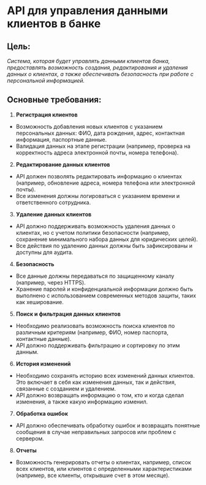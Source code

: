 # API для управления данными клиентов в банке
## Цель:
*Cистема, которая будет управлять данными клиентов банка, предоставлять возможность создания, редактирования и удаления данных о клиентах, а также обеспечивать безопасность при работе с персональной информацией.*

## Основные требования:

1. **Регистрация клиентов**
- Возможность добавления новых клиентов с указанием персональных данных: ФИО, дата рождения, адрес, контактная информация, паспортные данные.
- Валидация данных на этапе регистрации (например, проверка на корректность адреса электронной почты, номера телефона).

2. **Редактирование данных клиентов**
- API должен позволять редактировать информацию о клиентах (например, обновление адреса, номера телефона или электронной почты).
- Все изменения должны логироваться с указанием времени и ответственного сотрудника.

3. **Удаление данных клиентов**
- API должно поддерживать возможность удаления данных о клиентах, но с учетом политики безопасности (например, сохранение минимального набора данных для юридических целей).
- Все действия по удалению данных должны быть зафиксированы и доступны для аудита.

4. **Безопасность**
- Все данные должны передаваться по защищенному каналу (например, через HTTPS).
- Хранение паролей и конфиденциальной информации должно быть выполнено с использованием современных методов защиты, таких как хеширование.

5. **Поиск и фильтрация данных клиентов**
- Необходимо реализовать возможность поиска клиентов по различным критериям (например, ФИО, номер паспорта, контактные данные).
- API должно поддерживать фильтрацию и сортировку по этим данным.

6. **История изменений**
- Необходимо сохранять историю всех изменений данных клиентов. Это включает в себя как изменения данных, так и действия, связанные с созданием и удалением.
- API должно возвращать информацию о том, кто и когда сделал изменения, а также какую информацию изменил.

7. **Обработка ошибок**
- API должно обеспечивать обработку ошибок и возвращать понятные сообщения в случае неправильных запросов или проблем с сервером.

8. **Отчеты**
- Возможность генерировать отчеты о клиентах, например, список всех клиентов, или клиентов с определенными характеристиками (например, все клиенты, открывшие счет в этом месяце).
